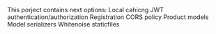 This porject contains next options:
Local cahicng
JWT authentication/authorization
Registration
CORS policy
Product models
Model serializers
Whitenoise staticfiles
